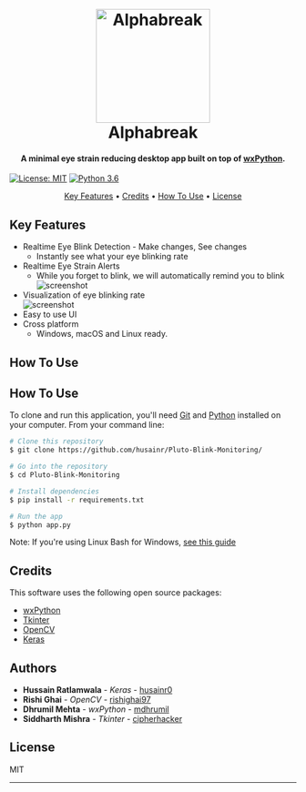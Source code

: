 <h1 align="center">
  <br>
  <a href="#"><img src="https://user-images.githubusercontent.com/32537300/52173372-5fb27d00-27a9-11e9-8442-017d403af782.PNG" alt="Alphabreak" width="200"></a>
  <br>
  Alphabreak
  <br>
</h1>

<h4 align="center">A minimal eye strain reducing desktop app built on top of <a href="https://wxpython.org/" target="_blank">wxPython</a>.</h4>

[![License: MIT](https://img.shields.io/badge/License-MIT-yellow.svg)](https://opensource.org/licenses/MIT)  [![Python 3.6](https://img.shields.io/badge/python-3.6-blue.svg)](https://www.python.org/downloads/release/python-360/)
 

<p align="center">
  <a href="#key-features">Key Features</a> •
  <a href="#credits">Credits</a> •
  <a href="#how-to-use">How To Use</a> •
  <a href="#license">License</a>
</p>

## Key Features

* Realtime Eye Blink Detection - Make changes, See changes
  - Instantly see what your eye blinking rate 
* Realtime Eye Strain Alerts
  - While you forget to blink, we will automatically remind you to blink
![screenshot](https://user-images.githubusercontent.com/32537300/52173765-6690be00-27b0-11e9-958e-97e105cae3ef.gif)
* Visualization of eye blinking rate  
![screenshot](https://user-images.githubusercontent.com/32537300/52173757-49f48600-27b0-11e9-8101-871ac36e22a7.gif)
* Easy to use UI
* Cross platform
  - Windows, macOS and Linux ready.
  
 ## How To Use
 
## How To Use

To clone and run this application, you'll need [Git](https://git-scm.com) and [Python](https://www.python.org/) installed on your computer. From your command line:

```bash
# Clone this repository
$ git clone https://github.com/husainr/Pluto-Blink-Monitoring/

# Go into the repository
$ cd Pluto-Blink-Monitoring

# Install dependencies
$ pip install -r requirements.txt

# Run the app
$ python app.py
```

Note: If you're using Linux Bash for Windows, [see this guide](https://www.howtogeek.com/261575/how-to-run-graphical-linux-desktop-applications-from-windows-10s-bash-shell/) 



## Credits

This software uses the following open source packages:

- [wxPython](https://wxpython.org/)
- [Tkinter](https://wiki.python.org/moin/TkInter)
- [OpenCV](https://opencv.org/)
- [Keras](https://keras.io/)

## Authors
* **Hussain Ratlamwala** - *Keras* - [husainr0](https://github.com/husainr)
* **Rishi Ghai** - *OpenCV* - [rishighai97](https://github.com/rishighai97)
* **Dhrumil Mehta** - *wxPython* - [mdhrumil](https://github.com/mdhrumil)
* **Siddharth Mishra** - *Tkinter* - [cipherhacker](https://github.com/cipherhacker)

## License

MIT

---
